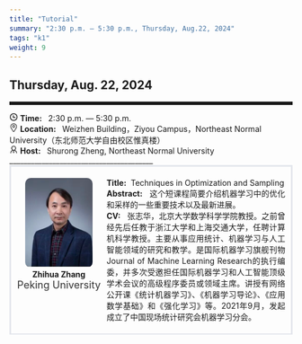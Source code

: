 ```yaml
---
title: "Tutorial"
summary: "2:30 p.m. — 5:30 p.m., Thursday, Aug.22, 2024"
tags: "k1"
weight: 9
---
```


Thursday, Aug. 22, 2024
------


<hr style="border: 0; border-top: 5px solid;">

<!-- <div class="tip">
    <img class="icon" src="/static/images/mdy.jpg" />
    SessionKenote Speech: <span class="font-bold" style="font-size:120%">Optimal Transport in Machine Learning</span>
</div> -->

<div class="tip">
    <img class="icon" src="/icon/shizhong.png" />
    <b>Time: </b>&nbsp;
    2:30 p.m. — 5:30 p.m.
</div>

<div class="tip">
    <img class="icon" src="/icon/didian.png" />
    <b>Location: </b>&nbsp;
    Weizhen Building，Ziyou Campus，Northeast Normal University（东北师范大学自由校区惟真楼）
</div>

<div class="tip">
    <img class="icon" src="/icon/lingdao.png" />
    <b>Host: </b>&nbsp;
    Shurong Zheng, Northeast Normal University
</div>
________________________________________

<div class="row">
    <div class="left">
        <img src="/images/zhihua.png" class="avatar" />
        <div class="font-small font-bold">
            Zhihua Zhang
        </div>
        <div class="institute">
            Peking University
        </div>
    </div>
    <div class="right">
        <div class="font-small">
            <b>Title:</b>&nbsp;
            Techniques in Optimization and Sampling
        </div>
        <div class="content font-small">
            <b>Abstract:</b> &nbsp;
            这个短课程简要介绍机器学习中的优化和采样的一些重要技术以及最新进展。
        </div>
        <div class="content font-small">
            <b>CV:</b> &nbsp;
            张志华，北京大学数学科学学院教授。之前曾经先后任教于浙江大学和上海交通大学，任聘计算机科学教授。主要从事应用统计、机器学习与人工智能领域的研究和教学。是国际机器学习旗舰刊物Journal of Machine Learning Research的执行编委，并多次受邀担任国际机器学习和人工智能顶级学术会议的高级程序委员或领域主席。讲授有网络公开课《统计机器学习》、《机器学习导论》、《应用数学基础》和《强化学习》等。2021年9月，发起成立了中国现场统计研究会机器学习分会。
        </div>  
    </div>
</div>

<style>

.tip{}

.icon {
    width: 15px;
}

.row {
    padding: 10px; 
    height: auto; 
    border-bottom-width: 2px; 
    border-style: solid; 
    border-color: #E4E7ED; 
    padding-bottom: 20px; 
    padding-top: 20px;
    display: flex; 
    text-align: justify;
}

.left {
    min-width: 150px !important;
    text-align: center;
}

.avatar {
    width: 120px;
    height: 160px;
    max-width: 100%;
    border-radius: 10px;
}

.right {
    margin-left: 10px; 
    max-width: 80%;
}


.font-small {
    /* font-size: 16px; */
}

.font-bold {
    font-weight: bold;
}

.institute {
    font-size: 18px;
    color: #333;
    margin-bottom: 10px;
}
</style>